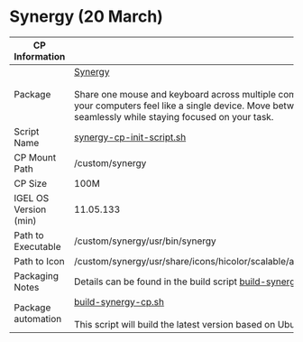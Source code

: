# Synergy (20 March)

|  CP Information |            |
|-----------------|------------|
| Package | [Synergy](https://symless.com/synergy) <br /><br /> Share one mouse and keyboard across multiple computers. Make all your computers feel like a single device. Move between them seamlessly while staying focused on your task. |
| Script Name | [synergy-cp-init-script.sh](synergy-cp-init-script.sh) |
| CP Mount Path | /custom/synergy |
| CP Size | 100M |
| IGEL OS Version (min) | 11.05.133 |
| Path to Executable | /custom/synergy/usr/bin/synergy |
| Path to Icon | /custom/synergy/usr/share/icons/hicolor/scalable/apps/synergy.svg |
| Packaging Notes | Details can be found in the build script [build-synergy-cp.sh](build-synergy-cp.sh) |
| Package automation | [build-synergy-cp.sh](build-synergy-cp.sh) <br /><br /> This script will build the latest version based on Ubuntu 18.04 |

